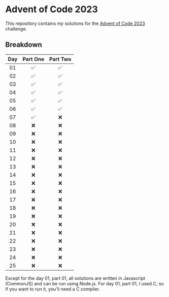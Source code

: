 # Advent of Code 2023

This repository contains my solutions for the [Advent of Code 2023](https://adventofcode.com/2023) challenge.

## Breakdown

| Day |      Part One      |      Part Two      |
| :-: | :----------------: | :----------------: |
| 01  | :white_check_mark: | :white_check_mark: |
| 02  | :white_check_mark: | :white_check_mark: |
| 03  | :white_check_mark: | :white_check_mark: |
| 04  | :white_check_mark: | :white_check_mark: |
| 05  | :white_check_mark: | :white_check_mark: |
| 06  | :white_check_mark: | :white_check_mark: |
| 07  | :white_check_mark: |        :x:         |
| 08  |        :x:         |        :x:         |
| 09  |        :x:         |        :x:         |
| 10  |        :x:         |        :x:         |
| 11  |        :x:         |        :x:         |
| 12  |        :x:         |        :x:         |
| 13  |        :x:         |        :x:         |
| 14  |        :x:         |        :x:         |
| 15  |        :x:         |        :x:         |
| 16  |        :x:         |        :x:         |
| 17  |        :x:         |        :x:         |
| 18  |        :x:         |        :x:         |
| 19  |        :x:         |        :x:         |
| 20  |        :x:         |        :x:         |
| 21  |        :x:         |        :x:         |
| 22  |        :x:         |        :x:         |
| 23  |        :x:         |        :x:         |
| 24  |        :x:         |        :x:         |
| 25  |        :x:         |        :x:         |

Except for the day 01, part 01, all solutions are written in Javascript (CommonJS) and can be run using Node.js. For day 01, part 01, I used C, so if you want to run it, you'll need a C compiler.
